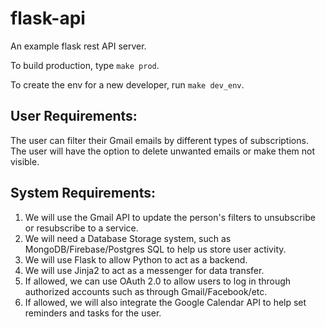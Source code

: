 # flask-api
An example flask rest API server.

To build production, type `make prod`.

To create the env for a new developer, run `make dev_env`.

## User Requirements:
  The user can filter their Gmail emails by different types of subscriptions. The user will have the option to delete unwanted emails or make them not visible. 

## System Requirements: 
1. We will use the Gmail API to update the person's filters to unsubscribe or resubscribe to a service. 
2. We will need a Database Storage system, such as MongoDB/Firebase/Postgres SQL to help us store user activity. 
3. We will use Flask to allow Python to act as a backend.
4. We will use Jinja2 to act as a messenger for data transfer.  
5. If allowed, we can use OAuth 2.0 to allow users to log in through authorized accounts such as through Gmail/Facebook/etc. 
6. If allowed, we will also integrate the Google Calendar API to help set reminders and tasks for the user. 
